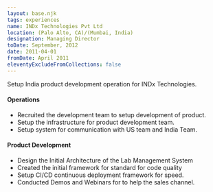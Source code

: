 ```yaml
---
layout: base.njk
tags: experiences
name: INDx Technologies Pvt Ltd
location: (Palo Alto, CA)/(Mumbai, India)
designation: Managing Director
toDate: September, 2012
date: 2011-04-01
fromDate: April 2011
eleventyExcludeFromCollections: false
---
```

Setup India product development operation for INDx Technologies.

#### Operations
* Recruited the development team to setup development of product.
* Setup the infrastructure for product development team.
* Setup system for communication with US team and India Team.

#### Product Development
* Design the Initial Architecture of the Lab Management System
* Created the initial framework for standard for code quality 
* Setup CI/CD continuous deployment framework for speed.
* Conducted Demos and Webinars for to help the sales channel.

